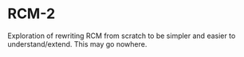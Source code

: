 # RCM-2

Exploration of rewriting RCM from scratch to be simpler and easier to 
understand/extend. This may go nowhere.
